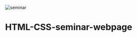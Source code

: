 ![seminar](https://user-images.githubusercontent.com/70026770/123997442-07215180-d9ee-11eb-9518-9ac1e993d8c5.JPG)
# HTML-CSS-seminar-webpage
